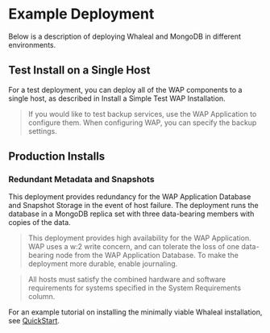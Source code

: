 # Example Deployment

Below is a description of deploying Whaleal and MongoDB in different environments.



## Test Install on a Single Host

For a test deployment, you can deploy all of the WAP components to a single host, as described in Install a Simple Test WAP Installation.

> If you would like to test backup services, use the WAP Application to configure them. When configuring WAP, you can specify the backup settings.



## Production Installs

### Redundant Metadata and Snapshots

This deployment provides redundancy for the WAP Application Database and Snapshot Storage in the event of host failure. The deployment runs the database in a MongoDB replica set with three data-bearing members with copies of the data.

> This deployment provides high availability for the WAP Application. WAP uses a w:2 write concern, and can tolerate the loss of one data-bearing node from the WAP Application Database. To make the deployment more durable, enable journaling.



> All hosts must satisfy the combined hardware and software requirements for systems specified in the System Requirements column.

For an example tutorial on installing the minimally viable Whaleal installation, see [QuickStart](./03-QuickStart.md).